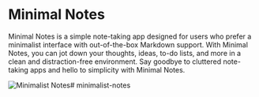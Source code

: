 # Minimal Notes

Minimal Notes is a simple note-taking app designed for users who prefer a minimalist interface with out-of-the-box Markdown support. With Minimal Notes, you can jot down your thoughts, ideas, to-do lists, and more in a clean and distraction-free environment. Say goodbye to cluttered note-taking apps and hello to simplicity with Minimal Notes.


![Minimalist Notes](./@assets/minimalist-notes.jpg)# minimalist-notes
